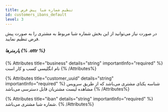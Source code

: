 ```yaml
---
title: تنظیم شماره شبا پیش فرض 
id: customers_ibans_default
level: 3
---
```


در صورت نیاز می‌توانید از این بخش شماره شبا مربوط به مشتری را به صورت پیش فرض تنظیم نمایید.

##### پارمترها {% .attr %}

{% Attributes title="business" details="string" importantInfo="required" %}
نام انگلیسی کسب و کار است
{% /Attributes%}

{% Attributes title="customer_uuid" details="string" importantInfo="required" %}
شناسه یکتای مشتری می‌باشد که از طریق سرویس مشاهده لیست مشتریان قابل دسترسی می‌باشد
{% /Attributes%}


{% Attributes title="iban" details="string" importantInfo="required" %}
شماره شبا مشتری می‌باشد.
{% /Attributes%}
